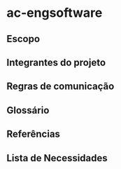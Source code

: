 # ac-engsoftware

## Escopo
## Integrantes do projeto
## Regras de comunicação
## Glossário
## Referências 
## Lista de Necessidades
